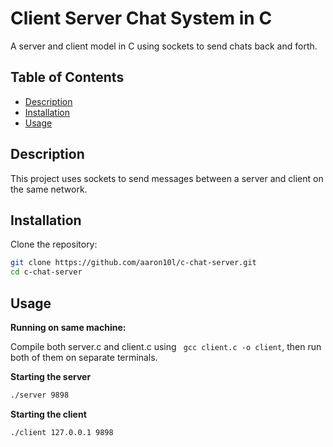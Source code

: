 # Client Server Chat System in C

A server and client model in C using sockets to send chats back and forth. 

## Table of Contents

- [Description](#description)
- [Installation](#installation)
- [Usage](#usage)

## Description
This project uses sockets to send messages between a server and client on the same network.

## Installation

Clone the repository:

```sh
git clone https://github.com/aaron10l/c-chat-server.git
cd c-chat-server
```

## Usage

**Running on same machine:**

Compile both server.c and client.c using
    ```
    gcc client.c -o client```, then run both of them on separate terminals.

**Starting the server**
```sh
./server 9898
```

**Starting the client**
```sh
./client 127.0.0.1 9898
```


